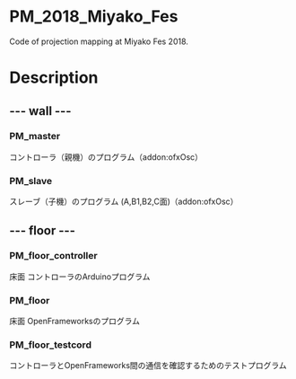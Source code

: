 # PM_2018_Miyako_Fes
 Code of projection mapping at Miyako Fes 2018.

# Description

## --- wall ---

### PM_master
 コントローラ（親機）のプログラム（addon:ofxOsc）

### PM_slave
 スレーブ（子機）のプログラム (A,B1,B2,C面)（addon:ofxOsc）

## --- floor ---

### PM_floor_controller
 床面 コントローラのArduinoプログラム

### PM_floor
 床面 OpenFrameworksのプログラム

### PM_floor_testcord
 コントローラとOpenFrameworks間の通信を確認するためのテストプログラム
